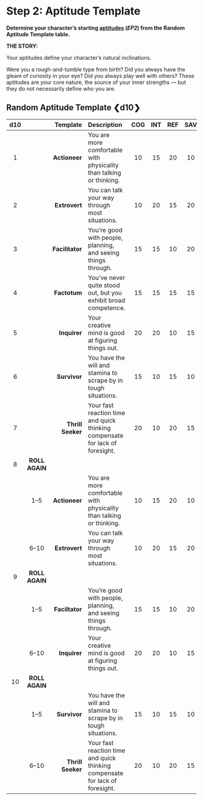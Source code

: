 # Step 2: Aptitude Template

<!-- CLEANED div class="no-margin" -->
<!-- CLEANED blockquote class="header-bg" -->

**Determine your character’s starting [aptitudes](../../../04/01-character-stats.md#aptitudes) (_EP2_) from the Random Aptitude Template table.**

<!-- CLEANED /blockquote -->

<!-- CLEANED blockquote -->

**THE STORY:**

Your aptitudes define your character’s natural inclinations.

Were you a rough-and-tumble type from birth? Did you always have the gleam of curiosity in your eye? Did you always play well with others? These aptitudes are your core nature, the source of your inner strengths — but they do not necessarily define who you are.

<!-- CLEANED /blockquote -->
<!-- CLEANED /div -->

<!-- CLEANED blockquote class=table -->

## Random Aptitude Template ❮d10❯

<!-- CLEANED div class="tnw1 tnw2" -->

<!--sort-->

| d10<!--sort-fixed--> |         <!--sort-fixed-->          | Template<!--sort-by--> | Description                                                                  |  COG  |  INT  |  REF  |  SAV  |  SOM  |  WIL  |
| :------------------: | :--------------------------------: | ---------------------: | :--------------------------------------------------------------------------- | :---: | :---: | :---: | :---: | :---: | :---: |
|          1           |                                    |          **Actioneer** | You are more comfortable with physicality than talking or thinking.          |  10   |  15   |  20   |  10   |  20   |  15   |
|          2           |                                    |          **Extrovert** | You can talk your way through most situations.                               |  10   |  20   |  15   |  20   |  15   |  10   |
|          3           |                                    |        **Facilitator** | You’re good with people, planning, and seeing things through.                |  15   |  15   |  10   |  20   |  10   |  20   |
|          4           |                                    |           **Factotum** | You’ve never quite stood out, but you exhibit broad competence.              |  15   |  15   |  15   |  15   |  15   |  15   |
|          5           |                                    |           **Inquirer** | Your creative mind is good at figuring things out.                           |  20   |  20   |  10   |  15   |  10   |  15   |
|          6           |                                    |           **Survivor** | You have the will and stamina to scrape by in tough situations.              |  15   |  10   |  15   |  10   |  20   |  20   |
|          7           |                                    |      **Thrill Seeker** | Your fast reaction time and quick thinking compensate for lack of foresight. |  20   |  10   |  20   |  15   |  15   |  10   |
|          8           | <!--sort-fixed-->**ROLL<br>AGAIN** |                        | <!--sort-restart-->                                                          |       |       |       |       |       |       |
|                      |                1–5                 |          **Actioneer** | You are more comfortable with physicality than talking or thinking.          |  10   |  15   |  20   |  10   |  20   |  15   |
|                      |                6–10                |          **Extrovert** | You can talk your way through most situations.                               |  10   |  20   |  15   |  20   |  15   |  10   |
|          9           | <!--sort-fixed-->**ROLL<br>AGAIN** |                        |                                                                              |       |       |       |       |       |       |
|                      |                1–5                 |         **Faciltator** | You’re good with people, planning, and seeing things through.                |  15   |  15   |  10   |  20   |  10   |  20   |
|                      |                6–10                |           **Inquirer** | Your creative mind is good at figuring things out.                           |  20   |  20   |  10   |  15   |  10   |  15   |
|          10          | <!--sort-fixed-->**ROLL<br>AGAIN** |                        |                                                                              |       |       |       |       |       |       |
|                      |                1–5                 |           **Survivor** | You have the will and stamina to scrape by in tough situations.              |  15   |  10   |  15   |  10   |  20   |  20   |
|                      |                6–10                |      **Thrill Seeker** | Your fast reaction time and quick thinking compensate for lack of foresight. |  20   |  10   |  20   |  15   |  15   |  10   |

<!-- CLEANED /div -->

<!-- CLEANED /blockquote -->

